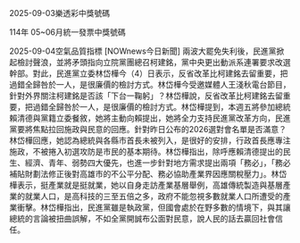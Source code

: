 
2025-09-03樂透彩中獎號碼

                                
114年 05~06月統一發票中獎號碼
                             
2025-09-04空氣品質指標
                              [NOWnews今日新聞] 兩波大罷免失利後，民進黨掀起檢討聲浪，並將矛頭指向立院黨團總召柯建銘，黨中央更出動派系連署要求改選幹部。對此，民進黨立委林岱樺今（4）日表示，反省改革比柯建銘去留重要，把過錯全歸咎於一人，是很廉價的檢討方式。林岱樺今受邀媒體人王淺秋電台節目，針對外界關注柯建銘是否該「下台一鞠躬」？林岱樺說，反省改革比柯建銘去留重要，把過錯全歸咎於一人，是很廉價的檢討方式。林岱樺提到，本週五將參加總統賴清德與黨籍立委餐敘，她將主動向賴提出，她將全力支持民進黨改革方向，民進黨要將焦點拉回施政與民意的回應。針對昨日公布的2026選對會名單是否滿意？林岱樺回應，她認為總統與各縣市首長未被列入，是很好的安排，行政首長應專注施政，不被捲入初選攻防是市民的基本期待。林岱樺指出，除呼應賴清德提出的民生、經濟、青年、弱勢四大優先，也進一步針對地方需求提出兩項「務必」，「務必補貼財劃法修正後對高雄市的不公平分配、務必協助產業界因應關稅壓力」。林岱樺表示，挺產業就是挺就業，她以自身走訪產業基層舉例，高雄傳統製造與基層產業的就業人口，是高科技的三至五倍之多，政府不能忽視多數就業人口所遭受的產業衝擊。林岱樺指出，民進黨雖是執政黨，但國會處於在野多數的情境下，與其讓總統的言論被扭曲誤解，不如全黨開誠布公面對民意，說人民的話去贏回社會信任。